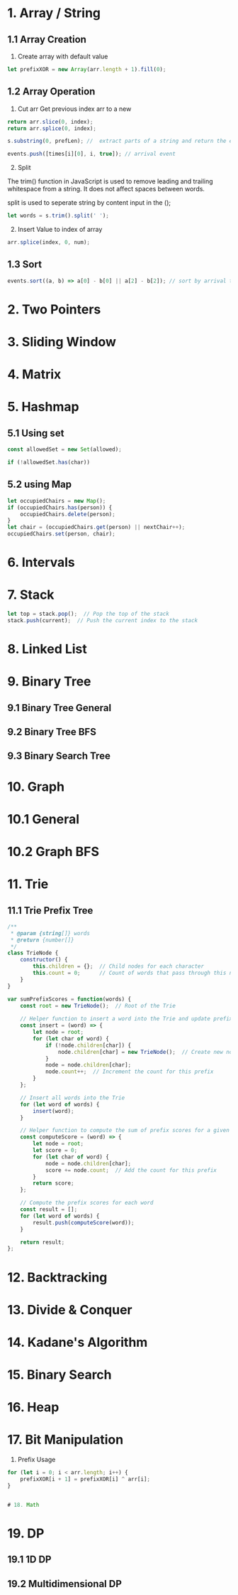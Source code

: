 # 1. Array / String

## 1.1 Array Creation
1. Create array with default value
```javascript
let prefixXOR = new Array(arr.length + 1).fill(0);
```

## 1.2 Array Operation
1. Cut arr
Get previous index arr to a new
```javascript
return arr.slice(0, index);
return arr.splice(0, index);

s.substring(0, prefLen); //  extract parts of a string and return the extracted part in a new string. In length prefLen; from index 0;

events.push([times[i][0], i, true]); // arrival event

```
2. Split

The trim() function in JavaScript is used to remove leading and trailing whitespace from a string. It does not affect spaces between words.

split is used to seperate string by content input in the ();
```js
let words = s.trim().split(' ');
```

2. Insert Value to index of array
```javascript
arr.splice(index, 0, num);
```

## 1.3 Sort
```js
events.sort((a, b) => a[0] - b[0] || a[2] - b[2]); // sort by arrival time, then by leaving event
```

# 2. Two Pointers



# 3. Sliding Window



# 4. Matrix



# 5. Hashmap

## 5.1 Using set
```javascript
const allowedSet = new Set(allowed);

if (!allowedSet.has(char))
```

## 5.2 using Map 
```js
let occupiedChairs = new Map();
if (occupiedChairs.has(person)) {
    occupiedChairs.delete(person);
}
let chair = (occupiedChairs.get(person) || nextChair++);
occupiedChairs.set(person, chair);
```

# 6. Intervals



# 7. Stack

```js
let top = stack.pop();  // Pop the top of the stack
stack.push(current);  // Push the current index to the stack
```

# 8. Linked List



# 9. Binary Tree



## 9.1 Binary Tree General



## 9.2 Binary Tree BFS



## 9.3 Binary Search Tree



# 10. Graph 



# 10.1 General



# 10.2 Graph BFS



# 11. Trie

## 11.1 Trie Prefix Tree
```js
/**
 * @param {string[]} words
 * @return {number[]}
 */
class TrieNode {
    constructor() {
        this.children = {};  // Child nodes for each character
        this.count = 0;      // Count of words that pass through this node
    }
}

var sumPrefixScores = function(words) {
    const root = new TrieNode();  // Root of the Trie
    
    // Helper function to insert a word into the Trie and update prefix counts
    const insert = (word) => {
        let node = root;
        for (let char of word) {
            if (!node.children[char]) {
                node.children[char] = new TrieNode();  // Create new node if it doesn't exist
            }
            node = node.children[char];
            node.count++;  // Increment the count for this prefix
        }
    };

    // Insert all words into the Trie
    for (let word of words) {
        insert(word);
    }

    // Helper function to compute the sum of prefix scores for a given word
    const computeScore = (word) => {
        let node = root;
        let score = 0;
        for (let char of word) {
            node = node.children[char];
            score += node.count;  // Add the count for this prefix
        }
        return score;
    };

    // Compute the prefix scores for each word
    const result = [];
    for (let word of words) {
        result.push(computeScore(word));
    }

    return result;
};
```


# 12. Backtracking



# 13. Divide & Conquer



# 14. Kadane's Algorithm



# 15. Binary Search



# 16. Heap



# 17. Bit Manipulation
1. Prefix Usage
```javascript
for (let i = 0; i < arr.length; i++) {
    prefixXOR[i + 1] = prefixXOR[i] ^ arr[i];
}


# 18. Math

```


# 19. DP



## 19.1 1D DP


## 19.2 Multidimensional DP


